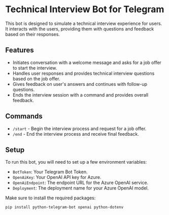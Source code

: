 # Technical Interview Bot for Telegram

This bot is designed to simulate a technical interview experience for users. It interacts with the users, providing them with questions and feedback based on their responses.

## Features

- Initiates conversation with a welcome message and asks for a job offer to start the interview.
- Handles user responses and provides technical interview questions based on the job offer.
- Gives feedback on user's answers and continues with follow-up questions.
- Ends the interview session with a command and provides overall feedback.

## Commands

- `/start` - Begin the interview process and request for a job offer.
- `/end` - End the interview process and receive final feedback.

## Setup

To run this bot, you will need to set up a few environment variables:

- `BotToken`: Your Telegram Bot Token.
- `OpenAiKey`: Your OpenAI API key for Azure.
- `OpenAiEndpoint`: The endpoint URL for the Azure OpenAI service.
- `Deployment`: The deployment name for your Azure OpenAI model.

Make sure to install the required packages:

```bash
pip install python-telegram-bot openai python-dotenv